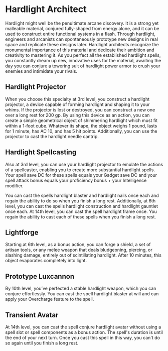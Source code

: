 # Hardlight Architect

Hardlight might well be the penultimate arcane discovery. It is a strong yet malleable material, conjured fully-shaped from energy alone, and it can be used to construct entire functional systems in a flash. Through hardlight, engineers and arcanists can spontaneously prototype new designs in real space and replicate these designs later. Hardlight architects recognize the monumental importance of this material and dedicate their ambition and creativity to mastering it. As you perfect all the established hardlight spells, you constantly dream up new, innovative uses for the material, awaiting the day you can conjure a towering suit of hardlight power armor to crush your enemies and intimidate your rivals.

## Hardlight Projector

When you choose this specialty at 3rd level, you construct a hardlight projector, a device capable of forming hardlight and shaping it to your whims. If the projector is lost or destroyed, you can construct a new one over a long rest for 200 gp. By using this device as an action, you can create a simple geometrical object of shimmering hardlight which must fit within a 1-foot cube. Whatever its shape, the object weighs 1 pound, lasts for 1 minute, has AC 10, and has 5 hit points. 
Additionally, you can use the projector to cast the hardlight needle cantrip.

## Hardlight Spellcasting

Also at 3rd level, you can use your hardlight projector to emulate the actions of a spellcaster, enabling you to create more substantial hardlight spells. Your spell save DC for these spells equals your Gadget save DC and your spell attack bonus equals your proficiency bonus + your Intelligence modifier.

You can cast the spells hardlight blaster and hardlight nails once each and regain the ability to do so when you finish a long rest. Additionally, at 6th level, you can cast the spells hardlight construction and hardlight gauntlet once each. At 14th level, you can cast the spell hardlight frame once. You regain the ability to cast each of these spells when you finish a long rest.

## Lightforge

Starting at 6th level, as a bonus action, you can forge a shield, a set of artisan tools, or any melee weapon that deals bludgeoning, piercing, or slashing damage, entirely out of scintillating hardlight. After 10 minutes, this object evaporates completely into light.

## Prototype Luxcannon

By 10th level, you’ve perfected a stable hardlight weapon, which you can conjure effortlessly. You can cast the spell hardlight blaster at will and can apply your Overcharge feature to the spell.

## Transient Avatar

At 14th level, you can cast the spell conjure hardlight avatar without using a spell slot or spell components as a bonus action. The spell's duration is until the end of your next turn. Once you cast this spell in this way, you can't do so again until you finish a long rest.
